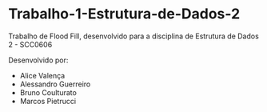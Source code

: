 # Trabalho-1-Estrutura-de-Dados-2
Trabalho de Flood Fill, desenvolvido para a disciplina de Estrutura de Dados 2 - SCC0606

Desenvolvido por:
<ul>
  <li>Alice Valença</li>
  <li>Alessandro Guerreiro</li>
  <li>Bruno Coulturato</li>
  <li>Marcos Pietrucci</li>
</ul>
